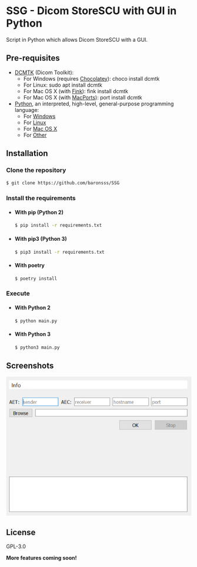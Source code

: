 # SSG - Dicom StoreSCU with GUI in Python
Script in Python which allows Dicom StoreSCU with a GUI.
## Pre-requisites
- [DCMTK](https://dicom.offis.de/dcmtk.php.en) (Dicom Toolkit):
    - For Windows (requires [Chocolatey](https://chocolatey.org/ "Chocolatey")): choco install dcmtk
    - For Linux: sudo apt install dcmtk
    - For Mac OS X (with [Fink](http://www.finkproject.org/download/index.php "Fink")): fink install dcmtk
    - For Mac OS X (with [MacPorts](https://www.macports.org/install.php "MacPorts")): port install dcmtk
- [Python](https://www.python.org/downloads/), an interpreted, high-level, general-purpose programming language:
    - For [Windows](https://www.python.org/ftp/python/3.8.4/python-3.8.4.exe)
    - For [Linux](https://www.python.org/downloads/source/)
    - For [Mac OS X](https://www.python.org/downloads/mac-osx/)
    - For [Other](https://www.python.org/download/other/)
## Installation
### Clone the repository
```sh
$ git clone https://github.com/baronsss/SSG
```
### Install the requirements
- #### With pip (Python 2)
    ```sh
    $ pip install -r requirements.txt
    ```
- #### With pip3 (Python 3)
    ```sh
    $ pip3 install -r requirements.txt
    ```
- #### With poetry
    ```sh
    $ poetry install
    ```
### Execute
- #### With Python 2
    ```sh
    $ python main.py
    ```
- #### With Python 3
    ```sh
    $ python3 main.py
    ```

## Screenshots
![Main Page](docs/images/home.png)

License
----

GPL-3.0

**More features coming soon!**